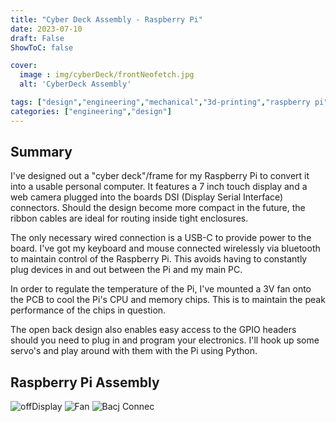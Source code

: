 ```yaml
---
title: "Cyber Deck Assembly - Raspberry Pi"
date: 2023-07-10
draft: False
ShowToC: false

cover:
  image : img/cyberDeck/frontNeofetch.jpg
  alt: 'CyberDeck Assembly'

tags: ["design","engineering","mechanical","3d-printing","raspberry pi"]
categories: ["engineering","design"]
---
```


## Summary

I've designed out a "cyber deck"/frame for my Raspberry Pi to convert it into a usable personal computer. It features a 7 inch touch display and a web camera plugged into the boards DSI (Display Serial Interface) connectors. Should the design become more compact in the future, the ribbon cables are ideal for routing inside tight enclosures.

The only necessary wired connection is a USB-C to provide power to the board. I've got my keyboard and mouse connected wirelessly via bluetooth to maintain control of the Raspberry Pi. This avoids having to constantly plug devices in and out between the Pi and my main PC.

In order to regulate the temperature of the Pi, I've mounted a 3V fan onto the PCB to cool the Pi's CPU and memory chips. This is to maintain the peak performance of the chips in question.

The open back design also enables easy access to the GPIO headers should you need to plug in and program your electronics. I'll hook up some servo's and play around with them with the Pi using Python. 



## Raspberry Pi Assembly

![offDisplay](/img/cyberDeck/offDisplay.jpg)
![Fan](/img/cyberDeck/backFan.jpg)
![Bacj Connec](/img/cyberDeck/backConnectors.jpg)
